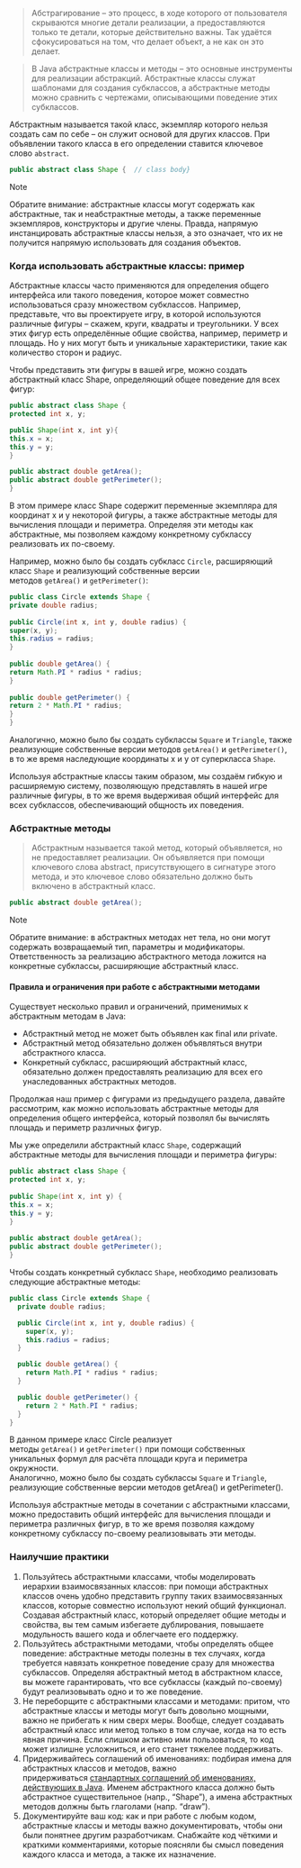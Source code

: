>Абстрагирование – это процесс, в ходе которого от пользователя скрываются многие детали реализации, а предоставляются только те детали, которые действительно важны. Так удаётся сфокусироваться на том, что делает объект, а не как он это делает.

> В Java абстрактные классы и методы – это основные инструменты для реализации абстракций. Абстрактные классы служат шаблонами для создания субклассов, а абстрактные методы можно сравнить с чертежами, описывающими поведение этих субклассов.

Абстрактным называется такой класс, экземпляр которого нельзя создать сам по себе – он служит основой для других классов. При объявлении такого класса в его определении ставится ключевое слово `abstract`.
```java
public abstract class Shape {  // class body}
```

> [!NOTE]
> Обратите внимание: абстрактные классы могут содержать как абстрактные, так и неабстрактные методы, а также переменные экземпляров, конструкторы и другие члены. Правда, напрямую инстанцировать абстрактные классы нельзя, а это означает, что их не получится напрямую использовать для создания объектов.

### **Когда использовать абстрактные классы: пример**

Абстрактные классы часто применяются для определения общего интерфейса или такого поведения, которое может совместно использоваться сразу множеством субклассов. Например, представьте, что вы проектируете игру, в которой используются различные фигуры – скажем, круги, квадраты и треугольники. У всех этих фигур есть определённые общие свойства, например, периметр и площадь. Но у них могут быть и уникальные характеристики, такие как количество сторон и радиус.  
  
Чтобы представить эти фигуры в вашей игре, можно создать абстрактный класс Shape, определяющий общее поведение для всех фигур:

```java
public abstract class Shape { 
protected int x, y; 

public Shape(int x, int y){
this.x = x;
this.y = y; 
}

public abstract double getArea();  
public abstract double getPerimeter();
}
```
В этом примере класс Shape содержит переменные экземпляра для координат x и y некоторой фигуры, а также абстрактные методы для вычисления площади и периметра. Определяя эти методы как абстрактные, мы позволяем каждому конкретному субклассу реализовать их по-своему.  
  
Например, можно было бы создать субкласс `Circle`, расширяющий класс `Shape` и реализующий собственные версии методов `getArea()` и `getPerimeter()`:

```java
public class Circle extends Shape {  
private double radius;  
  
public Circle(int x, int y, double radius) {  
super(x, y);  
this.radius = radius;  
}  
  
public double getArea() {  
return Math.PI * radius * radius;  
}  
  
public double getPerimeter() {  
return 2 * Math.PI * radius;  
}  
}
```
Аналогично, можно было бы создать субклассы `Square` и `Triangle`, также реализующие собственные версии методов `getArea()` и `getPerimeter()`, в то же время наследующие координаты x и y от суперкласса `Shape`.  
  
Используя абстрактные классы таким образом, мы создаём гибкую и расширяемую систему, позволяющую представлять в нашей игре различные фигуры, в то же время выдерживая общий интерфейс для всех субклассов, обеспечивающий общность их поведения.

### **Абстрактные методы**  

> Абстрактным называется такой метод, который объявляется, но не предоставляет реализации. Он объявляется при помощи ключевого слова abstract, присутствующего в сигнатуре этого метода, и это ключевое слово обязательно должно быть включено в абстрактный класс.

```java
public abstract double getArea();
```

> [!NOTE]
> Обратите внимание: в абстрактных методах нет тела, но они могут содержать возвращаемый тип, параметры и модификаторы. Ответственность за реализацию абстрактного метода ложится на конкретные субклассы, расширяющие абстрактный класс.

#### **Правила и ограничения при работе с абстрактными методами**

Существует несколько правил и ограничений, применимых к абстрактным методам в Java:

- Абстрактный метод не может быть объявлен как final или private.
- Абстрактный метод обязательно должен объявляться внутри абстрактного класса.
- Конкретный субкласс, расширяющий абстрактный класс, обязательно должен предоставлять реализацию для всех его унаследованных абстрактных методов.

Продолжая наш пример с фигурами из предыдущего раздела, давайте рассмотрим, как можно использовать абстрактные методы для определения общего интерфейса, который позволял бы вычислять площадь и периметр различных фигур.  
  
Мы уже определили абстрактный класс `Shape`, содержащий абстрактные методы для вычисления площади и периметра фигуры:

```java
public abstract class Shape {  
protected int x, y;  
  
public Shape(int x, int y) {  
this.x = x;  
this.y = y;  
}  
  
public abstract double getArea();  
public abstract double getPerimeter();  
}
```

Чтобы создать конкретный субкласс `Shape`, необходимо реализовать следующие абстрактные методы:

```java
public class Circle extends Shape {
  private double radius;

  public Circle(int x, int y, double radius) {
    super(x, y);
    this.radius = radius;
  }

  public double getArea() {
    return Math.PI * radius * radius;
  }

  public double getPerimeter() {
    return 2 * Math.PI * radius;
  }
}
```

В данном примере класс Circle реализует методы `getArea()` и `getPerimeter()` при помощи собственных уникальных формул для расчёта площади круга и периметра окружности.  
Аналогично, можно было бы создать субклассы `Square` и `Triangle`, реализующие собственные версии методов getArea() и getPerimeter().  
  
Используя абстрактные методы в сочетании с абстрактными классами, можно предоставить общий интерфейс для вычисления площади и периметра различных фигур, в то же время позволяя каждому конкретному субклассу по-своему реализовывать эти методы.

### **Наилучшие практики**

1. Пользуйтесь абстрактными классами, чтобы моделировать иерархии взаимосвязанных классов: при помощи абстрактных классов очень удобно представить группу таких взаимосвязанных классов, которые совместно используют некий общий функционал. Создавая абстрактный класс, который определяет общие методы и свойства, вы тем самым избегаете дублирования, повышаете модульность вашего кода и облегчаете его поддержку.
2. Пользуйтесь абстрактными методами, чтобы определять общее поведение: абстрактные методы полезны в тех случаях, когда требуется навязать конкретное поведение сразу для множества субклассов. Определяя абстрактный метод в абстрактном классе, вы можете гарантировать, что все субклассы (каждый по-своему) будут реализовывать одно и то же поведение.
3. Не переборщите с абстрактными классами и методами: притом, что абстрактные классы и методы могут быть довольно мощными, важно не прибегать к ним сверх меры. Вообще, следует создавать абстрактный класс или метод только в том случае, когда на то есть явная причина. Если слишком активно ими пользоваться, то код может излишне усложниться, и его станет тяжелее поддерживать.
4. Придерживайтесь соглашений об именованиях: подбирая имена для абстрактных классов и методов, важно придерживаться [стандартных соглашений об именованиях, действующих в Java](https://www.oracle.com/java/technologies/javase/codeconventions-namingconventions.html). Именем абстрактного класса должно быть абстрактное существительное (напр., “Shape”), а имена абстрактных методов должны быть глаголами (напр. “draw”).
5. Документируйте ваш код: как и при работе с любым кодом, абстрактные классы и методы важно документировать, чтобы они были понятнее другим разработчикам. Снабжайте код чёткими и краткими комментариями, которые поясняли бы смысл поведения каждого класса и метода, а также их назначение.